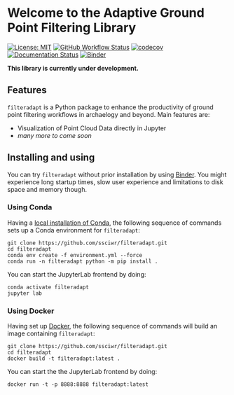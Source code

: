 # Welcome to the Adaptive Ground Point Filtering Library

[![License: MIT](https://img.shields.io/badge/License-MIT-yellow.svg)](https://opensource.org/licenses/MIT)
[![GitHub Workflow Status](https://img.shields.io/github/workflow/status/ssciwr/filteradapt/CI)](https://github.com/ssciwr/filteradapt/actions?query=workflow%3ACI)
[![codecov](https://codecov.io/gh/ssciwr/filteradapt/branch/main/graph/badge.svg?token=ONIG38R74Y)](https://codecov.io/gh/ssciwr/filteradapt)
[![Documentation Status](https://readthedocs.org/projects/filteradapt/badge/)](https://filteradapt.readthedocs.io/)
[![Binder](https://mybinder.org/badge_logo.svg)](https://mybinder.org/v2/gh/ssciwr/filteradapt/main)

**This library is currently under development.**

## Features

`filteradapt` is a Python package to enhance the productivity of ground point filtering workflows in archaelogy and beyond.
Main features are:

* Visualization of Point Cloud Data directly in Jupyter
* *many more to come soon*

## Installing and using

You can try `filteradapt` without prior installation by using [Binder](https://mybinder.org/v2/gh/ssciwr/filteradapt/main).
You might experience long startup times, slow user experience and limitations to disk space and memory though.

### Using Conda

Having a [local installation of Conda](https://conda.io/projects/conda/en/latest/user-guide/install/index.html), the following sequence of commands sets up a Conda environment for `filteradapt`:

```
git clone https://github.com/ssciwr/filteradapt.git
cd filteradapt
conda env create -f environment.yml --force
conda run -n filteradapt python -m pip install .
```

You can start the JupyterLab frontend by doing:

```
conda activate filteradapt
jupyter lab
```

### Using Docker

Having set up [Docker](https://docs.docker.com/get-docker/), the following sequence of commands will build an image containing `filteradapt`:

```
git clone https://github.com/ssciwr/filteradapt.git
cd filteradapt
docker build -t filteradapt:latest .
```

You can start the the JupyterLab frontend by doing:

```
docker run -t -p 8888:8888 filteradapt:latest
```
